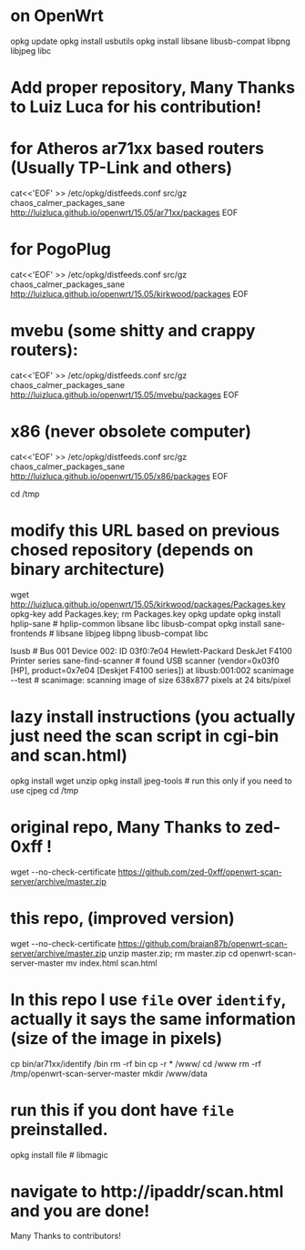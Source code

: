 # on OpenWrt

opkg update
opkg install usbutils
opkg install libsane libusb-compat libpng libjpeg libc

# Add proper repository, Many Thanks to Luiz Luca for his contribution!
# for Atheros ar71xx based routers (Usually TP-Link and others)
cat<<'EOF' >> /etc/opkg/distfeeds.conf
src/gz chaos_calmer_packages_sane http://luizluca.github.io/openwrt/15.05/ar71xx/packages
EOF
# for PogoPlug
cat<<'EOF' >> /etc/opkg/distfeeds.conf
src/gz chaos_calmer_packages_sane http://luizluca.github.io/openwrt/15.05/kirkwood/packages
EOF
# mvebu (some shitty and crappy routers): 
cat<<'EOF' >> /etc/opkg/distfeeds.conf
src/gz chaos_calmer_packages_sane http://luizluca.github.io/openwrt/15.05/mvebu/packages
EOF
# x86 (never obsolete computer)
cat<<'EOF' >> /etc/opkg/distfeeds.conf
src/gz chaos_calmer_packages_sane http://luizluca.github.io/openwrt/15.05/x86/packages
EOF

cd /tmp
# modify this URL based on previous chosed repository (depends on binary architecture)
wget http://luizluca.github.io/openwrt/15.05/kirkwood/packages/Packages.key
opkg-key add Packages.key; rm Packages.key
opkg update
opkg install hplip-sane # hplip-common libsane libc libusb-compat
opkg install sane-frontends # libsane libjpeg libpng libusb-compat libc

lsusb # Bus 001 Device 002: ID 03f0:7e04 Hewlett-Packard DeskJet F4100 Printer series
sane-find-scanner # found USB scanner (vendor=0x03f0 [HP], product=0x7e04 [Deskjet F4100 series]) at libusb:001:002
scanimage --test # scanimage: scanning image of size 638x877 pixels at 24 bits/pixel

# lazy install instructions (you actually just need the scan script in cgi-bin and scan.html)

opkg install wget unzip
opkg install jpeg-tools # run this only if you need to use cjpeg
cd /tmp
# original repo, Many Thanks to zed-0xff !
wget --no-check-certificate https://github.com/zed-0xff/openwrt-scan-server/archive/master.zip
# this repo, (improved version)
wget --no-check-certificate https://github.com/braian87b/openwrt-scan-server/archive/master.zip
unzip master.zip; rm master.zip
cd openwrt-scan-server-master
mv index.html scan.html
# In this repo I use `file` over `identify`, actually it says the same information (size of the image in pixels)
cp bin/ar71xx/identify /bin
rm -rf bin
cp -r * /www/
cd /www
rm -rf /tmp/openwrt-scan-server-master
mkdir /www/data

# run this if you dont have `file` preinstalled.
opkg install file # libmagic

# navigate to http://ipaddr/scan.html and you are done!

Many Thanks to contributors!
